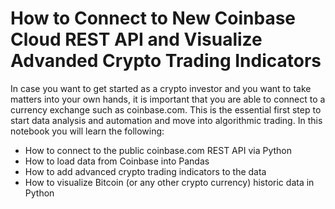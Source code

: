 # How to Connect to New Coinbase Cloud REST API and Visualize Advanded Crypto Trading Indicators

In case you want to get started as a crypto investor and you want to take matters into your own hands, it is important that you are able to connect to a currency exchange such as coinbase.com. This is the essential first step to start data analysis and automation and move into algorithmic trading. In this notebook you will learn the following:

- How to connect to the public coinbase.com REST API via Python
- How to load data from Coinbase into Pandas
- How to add advanced crypto trading indicators to the data
- How to visualize Bitcoin (or any other crypto currency) historic data in Python
